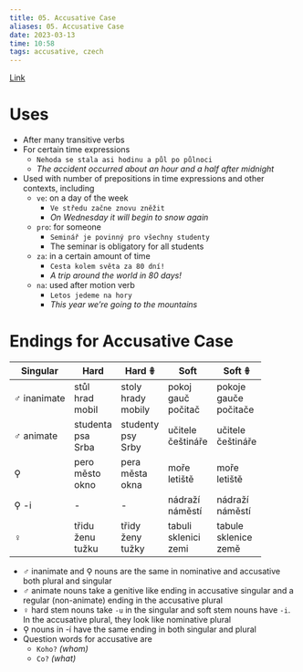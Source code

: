 ```yaml
---
title: 05. Accusative Case
aliases: 05. Accusative Case
date: 2023-03-13
time: 10:58
tags: accusative, czech
---
```


[Link](http://cokdybysme.net/pdfs/accusative.pdf)

# Uses

-   After many transitive verbs
-   For certain time expressions
    -   `Nehoda se stala asi hodinu a půl po půlnoci`
    -   _The accident occurred about an hour and a half after midnight_
-   Used with number of prepositions in time expressions and other contexts, including
    -   `ve`: on a day of the week
        -   `Ve středu začne znovu zněžit`
        -   _On Wednesday it will begin to snow again_
    -   `pro`: for someone
        -   `Seminář je povinný pro všechny studenty`
        -   The seminar is obligatory for all students
    -   `za`: in a certain amount of time
        -   `Cesta kolem světa za 80 dní!`
        -   _A trip around the world in 80 days!_
    -   `na`: used after motion verb
        -   `Letos jedeme na hory`
        -   _This year we’re going to the mountains_

# Endings for Accusative Case
| Singular    | Hard                    | Hard 𖧚                   | Soft                       | Soft 𖧚                      |
| ----------- | ----------------------- | ------------------------ | -------------------------- | --------------------------- |
| ♂ inanimate | stůl<br>hrad<br>mobil   | stoly<br>hrady<br>mobily | pokoj<br>gauč<br>počitač   | pokoje<br>gauče<br>počitače |
| ♂ animate   | studenta<br>psa<br>Srba | studenty<br>psy<br>Srby  | učitele<br>češtináře       | učitele<br>češtináře        |
| ⚲           | pero<br>město<br>okno   | pera<br>města<br>okna    | moře<br>letiště            | moře<br>letiště             |
| ⚲ -i        | -                       | -                        | nádraží<br>náměstí         | nádraží<br>náměstí          |
| ♀           | třidu<br>ženu<br>tužku  | třidy<br>ženy<br>tužky   | tabuli<br>sklenici<br>zemi | tabule<br>sklenice<br>země  |

-   ♂︎ inanimate and ⚲ nouns are the same in nominative and accusative both plural and singular
-   ♂︎ animate nouns take a genitive like ending in accusative singular and a regular (non-animate) ending in the accusative plural
-   ♀︎ hard stem nouns take `-u` in the singular and soft stem nouns have `-i`. In the accusative plural, they look like nominative plural
-   ⚲ nouns in -í have the same ending in both singular and plural
-   Question words for accusative are
    -   `Koho?` _(whom)_
    -   `Co?` _(what)_